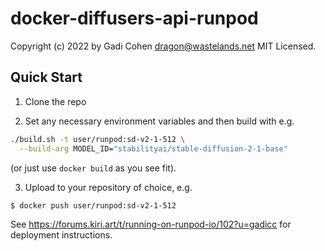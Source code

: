 # docker-diffusers-api-runpod

Copyright (c) 2022 by Gadi Cohen <dragon@wastelands.net>  MIT Licensed.

## Quick Start

1. Clone the repo

2. Set any necessary environment variables and then build with e.g.

```bash
./build.sh -t user/runpod:sd-v2-1-512 \
  --build-arg MODEL_ID="stabilityai/stable-diffusion-2-1-base"
```

(or just use `docker build` as you see fit).

3. Upload to your repository of choice, e.g.

```bash
$ docker push user/runpod:sd-v2-1-512
```

See https://forums.kiri.art/t/running-on-runpod-io/102?u=gadicc
for deployment instructions.
